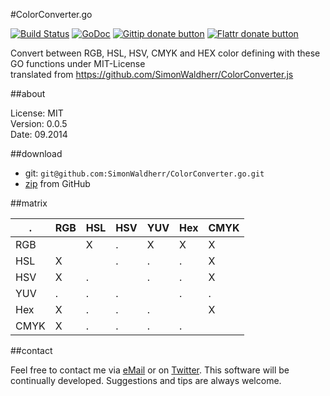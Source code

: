 #ColorConverter.go

[![Build Status](https://travis-ci.org/SimonWaldherr/ColorConverterGo.svg?branch=master)](https://travis-ci.org/SimonWaldherr/ColorConverterGo)
[![GoDoc](https://godoc.org/github.com/SimonWaldherr/ColorConverterGo?status.svg)](https://godoc.org/github.com/SimonWaldherr/ColorConverterGo)
[![Gittip donate button](http://img.shields.io/gittip/bevry.png)](https://www.gittip.com/SimonWaldherr/ "Donate weekly to this project using Gittip")
[![Flattr donate button](https://raw.github.com/balupton/flattr-buttons/master/badge-89x18.gif)](https://flattr.com/submit/auto?user_id=SimonWaldherr&url=http%3A%2F%2Fgithub.com%2FSimonWaldherr%2FColorConverterGo "Donate monthly to this project using Flattr")

Convert between RGB, HSL, HSV, CMYK and HEX color defining with these GO functions under MIT-License  
translated from https://github.com/SimonWaldherr/ColorConverter.js

##about

License:   MIT  
Version: 0.0.5  
Date:  09.2014  

##download

* git: ```git@github.com:SimonWaldherr/ColorConverter.go.git```
* [zip](https://github.com/SimonWaldherr/ColorConverter.go/archive/master.zip) from GitHub

##matrix

  . | RGB | HSL | HSV | YUV | Hex | CMYK
----|-----|-----|-----|-----|-----|-----
RGB |     |  X  |  .  |  X  |  X  |  X
HSL |  X  |     |  .  |  .  |  .  |  X
HSV |  X  |  .  |     |  .  |  .  |  X
YUV |  .  |  .  |  .  |     |  .  |  .
Hex |  X  |  .  |  .  |  .  |     |  X
CMYK|  X  |  .  |  .  |  .  |  .  |   

##contact

Feel free to contact me via [eMail](mailto:contact@simonwaldherr.de) or on [Twitter](http://twitter.com/simonwaldherr). This software will be continually developed. Suggestions and tips are always welcome.

